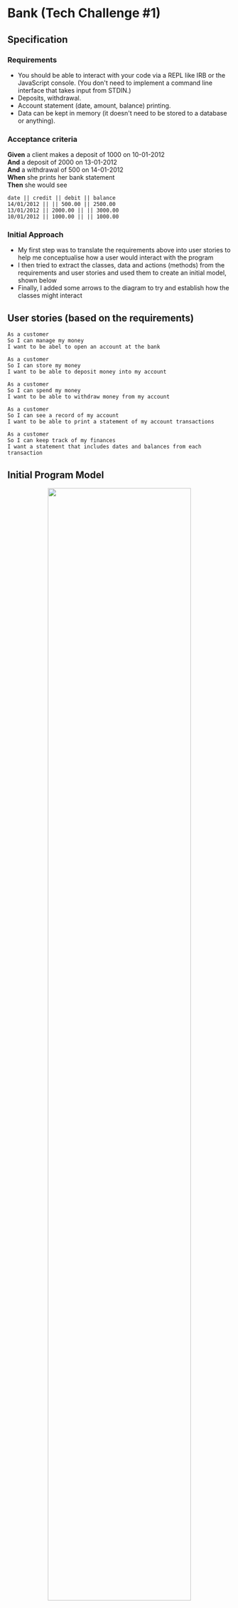 # Bank (Tech Challenge #1)

## Specification

### Requirements

* You should be able to interact with your code via a REPL like IRB or the JavaScript console.  (You don't need to implement a command line interface that takes input from STDIN.)
* Deposits, withdrawal.
* Account statement (date, amount, balance) printing.
* Data can be kept in memory (it doesn't need to be stored to a database or anything).

### Acceptance criteria

**Given** a client makes a deposit of 1000 on 10-01-2012  
**And** a deposit of 2000 on 13-01-2012  
**And** a withdrawal of 500 on 14-01-2012  
**When** she prints her bank statement  
**Then** she would see

```
date || credit || debit || balance
14/01/2012 || || 500.00 || 2500.00
13/01/2012 || 2000.00 || || 3000.00
10/01/2012 || 1000.00 || || 1000.00
```

### Initial Approach

- My first step was to translate the requirements above into user stories to help me conceptualise how a user would interact with the program
- I then tried to extract the classes, data and actions (methods) from the requirements and user stories and used them to create an initial model, shown below
- Finally, I added some arrows to the diagram to try and establish how the classes might interact

## User stories (based on the requirements)

```
As a customer
So I can manage my money
I want to be abel to open an account at the bank
```
```
As a customer
So I can store my money
I want to be able to deposit money into my account
```
```
As a customer
So I can spend my money
I want to be able to withdraw money from my account
```
```
As a customer
So I can see a record of my account
I want to be able to print a statement of my account transactions
```
```
As a customer
So I can keep track of my finances
I want a statement that includes dates and balances from each transaction
```


## Initial Program Model

<p align="center">
<img src=/images/domain_model_for_bank_challenge.png width=80%>
</p> 

## Code Structure

- I revised the above model as I progressed through the challenge. Ultimately I decided on three classes: Account, Transaction and Statement
- I tried to structure the code so that a user would only ever have to interact with the Account class
- They can open an account, then within that account they can make deposits and withdrawls, and they can print a statement
- When they make a deposit or a withdrawl an instance of the Transaction class is created and stored in an array as part of the @transaction_history array, all within the account class
- When they print a statement, an instance of the Statement class is created and the @transaction_history array is passed to it as an argument. The Statement class contains a 'generate_statement' method, which is then called on this instance of Statement and the account's 'print_statement" method outputs the result.

## Revised Program Model

<p align="center">
<img src=images/2nd_domain_model_for_bank_challenge.png width=80%>
</p> 

## Irb User Interaction Screenshot

<p align="center">
<img src=images/irb_user_interaction.png width=80%>
</p>

## Irb Printed Statement Sreenshot

<p align="center">
<img src=images/statement.png width=80%>
</p>

## Areas for Improvement

- The Account class is very long and handles quite a lot of logic. Many of the methods could be simplified further and don't fully comply with the SRP principle. Extracting more of the logic into additional methods is one option but perhaps an additional class is required
- Some methods in the Statement class could also be separated out to be more SRP compliant
- The structure of the 'Describe...' blocks within my spec files could be improved. It could be more consistent to make it more readable
 - EG Better use of 'context' blocks and the syntax used in mocking could also be more consistent
- Some of the formatting that occurs upon initialization in the Transaction class could be separated out into private methods
- Several methods just modify instance variables

## Post-feedback Adjustments

- The unit tests in account_spec.rb are now better isolated. I had been too concerned about DRY-ing out the tests and as such had extracted some of the conditions from several tests into a context block, meaning those tests couldn't be run in isolation. I now realise test isolation is more important and that keeping code DRY is not such a priority in tests
- I refactored the `print_statement` method in account.rb to make it less 'stateful' and easier to change going forward
  - it went from:
 ```
   def print_statement
    create_statement
    puts @statement
  end
  
  private
  
  def create_statement
    @statement = Statement.new(@transaction_history).generate_statement
  end
  ```
   to this:
  ```
    def print_statement
    puts statement
  end
  
  private
  
  def statement
    Statement.new(@transaction_history).generate_statement
  end
  ```
  
  - I added a feature test in `./spec/features/account_feature.rb`. My aim with this test is to run through all the interactions a user might have with their account in one test
  - I removed the first four tests from `account_spec.rb` as they were testing implementation rather than the behaviour a user would expect. I realise I often fall back on these sorts of tests in the early stages of a project when I'm a little unsure of how to proceed. Going forward, I will aim to write better tests that focus more on behaviour
  
  ## Still To Do
  
- Move the formatting responsabilities in transaction class to the statement class, which is where all other fromatting takes place
- Install Timecop and use it to freeze time for testing purposes, instead of stubbing as I have done
- Use dependency injections to fully isolate the testing of the Account class
